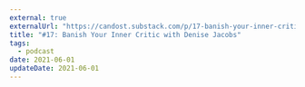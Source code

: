 ```yaml
---
external: true
externalUrl: "https://candost.substack.com/p/17-banish-your-inner-critic-with-638"
title: "#17: Banish Your Inner Critic with Denise Jacobs"
tags:
  - podcast
date: 2021-06-01
updateDate: 2021-06-01
---
```


